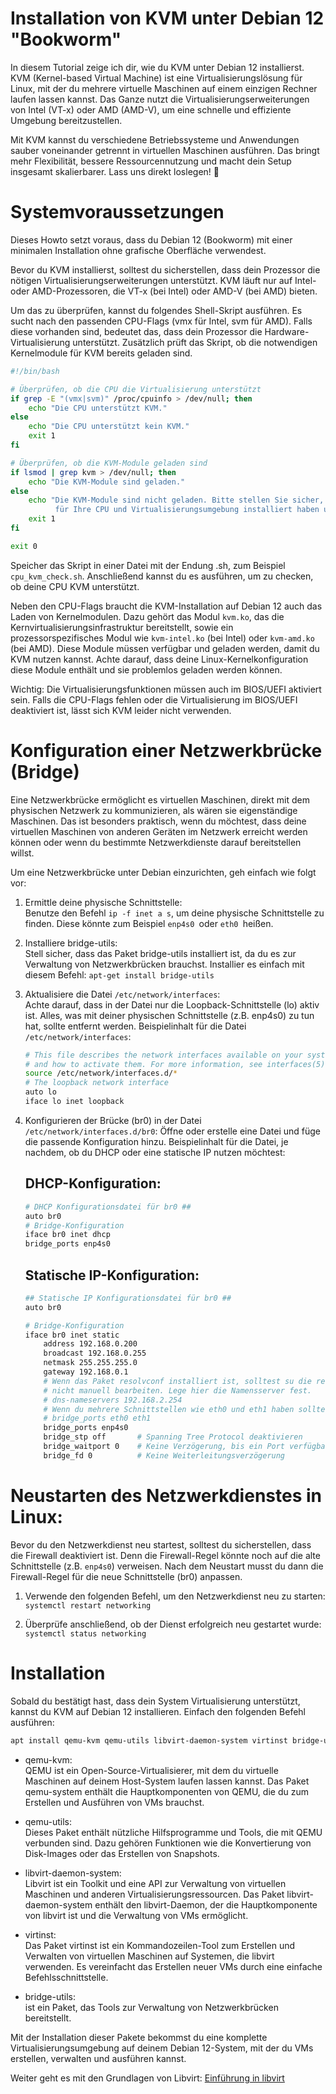 # Installation von KVM unter Debian 12 "Bookworm"
In diesem Tutorial zeige ich dir, wie du KVM unter Debian 12 installierst. KVM (Kernel-based Virtual Machine) ist eine Virtualisierungslösung für Linux, mit der du mehrere virtuelle Maschinen auf einem einzigen Rechner laufen lassen kannst. Das Ganze nutzt die Virtualisierungserweiterungen von Intel (VT-x) oder AMD (AMD-V), um eine schnelle und effiziente Umgebung bereitzustellen.

Mit KVM kannst du verschiedene Betriebssysteme und Anwendungen sauber voneinander getrennt in virtuellen Maschinen ausführen. Das bringt mehr Flexibilität, bessere Ressourcennutzung und macht dein Setup insgesamt skalierbarer. Lass uns direkt loslegen! 🚀

# Systemvoraussetzungen
Dieses Howto setzt voraus, dass du Debian 12 (Bookworm) mit einer minimalen Installation ohne grafische Oberfläche verwendest.

Bevor du KVM installierst, solltest du sicherstellen, dass dein Prozessor die nötigen Virtualisierungserweiterungen unterstützt. KVM läuft nur auf Intel- oder AMD-Prozessoren, die VT-x (bei Intel) oder AMD-V (bei AMD) bieten.

Um das zu überprüfen, kannst du folgendes Shell-Skript ausführen. Es sucht nach den passenden CPU-Flags (vmx für Intel, svm für AMD). Falls diese vorhanden sind, bedeutet das, dass dein Prozessor die Hardware-Virtualisierung unterstützt. Zusätzlich prüft das Skript, ob die notwendigen Kernelmodule für KVM bereits geladen sind.


```bash
#!/bin/bash

# Überprüfen, ob die CPU die Virtualisierung unterstützt
if grep -E "(vmx|svm)" /proc/cpuinfo > /dev/null; then
    echo "Die CPU unterstützt KVM."
else
    echo "Die CPU unterstützt kein KVM."
    exit 1
fi

# Überprüfen, ob die KVM-Module geladen sind
if lsmod | grep kvm > /dev/null; then
    echo "Die KVM-Module sind geladen."
else
    echo "Die KVM-Module sind nicht geladen. Bitte stellen Sie sicher, dass Sie das richtige Kernelmodul 
          für Ihre CPU und Virtualisierungsumgebung installiert haben und versuchen Sie es erneut."
    exit 1
fi

exit 0
```

Speicher das Skript in einer Datei mit der Endung .sh, zum Beispiel `cpu_kvm_check.sh`. Anschließend kannst du es ausführen, um zu checken, ob deine CPU KVM unterstützt.

Neben den CPU-Flags braucht die KVM-Installation auf Debian 12 auch das Laden von Kernelmodulen. Dazu gehört das Modul `kvm.ko`, das die Kernvirtualisierungsinfrastruktur bereitstellt, sowie ein prozessorspezifisches Modul wie `kvm-intel.ko` (bei Intel) oder `kvm-amd.ko` (bei AMD). Diese Module müssen verfügbar und geladen werden, damit du KVM nutzen kannst. Achte darauf, dass deine Linux-Kernelkonfiguration diese Module enthält und sie problemlos geladen werden können.

Wichtig: Die Virtualisierungsfunktionen müssen auch im BIOS/UEFI aktiviert sein. Falls die CPU-Flags fehlen oder die Virtualisierung im BIOS/UEFI deaktiviert ist, lässt sich KVM leider nicht verwenden.

# Konfiguration einer Netzwerkbrücke (Bridge)
Eine Netzwerkbrücke ermöglicht es virtuellen Maschinen, direkt mit dem physischen Netzwerk zu kommunizieren, als wären sie eigenständige Maschinen. Das ist besonders praktisch, wenn du möchtest, dass deine virtuellen Maschinen von anderen Geräten im Netzwerk erreicht werden können oder wenn du bestimmte Netzwerkdienste darauf bereitstellen willst.

Um eine Netzwerkbrücke unter Debian einzurichten, geh einfach wie folgt vor:

1. Ermittle deine physische Schnittstelle:<br/>
    Benutze den Befehl `ip -f inet a s`, um deine physische Schnittstelle zu finden. Diese könnte zum Beispiel `enp4s0 `oder `eth0 `heißen.

2. Installiere bridge-utils:<br/>
    Stell sicher, dass das Paket bridge-utils installiert ist, da du es zur Verwaltung von Netzwerkbrücken brauchst. Installier es einfach mit diesem Befehl:
    `apt-get install bridge-utils`

3. Aktualisiere die Datei `/etc/network/interfaces`:<br/>
    Achte darauf, dass in der Datei nur die Loopback-Schnittstelle (lo) aktiv ist. Alles, was mit deiner physischen Schnittstelle (z.B. enp4s0) zu tun hat, sollte entfernt werden.
    Beispielinhalt für die Datei  `/etc/network/interfaces`:
    ```bash
    # This file describes the network interfaces available on your system
    # and how to activate them. For more information, see interfaces(5).
    source /etc/network/interfaces.d/*
    # The loopback network interface
    auto lo
    iface lo inet loopback
    ```

4. Konfigurieren der Brücke (br0) in der Datei `/etc/network/interfaces.d/br0`:
    Öffne oder erstelle eine Datei und füge die passende Konfiguration hinzu.
    Beispielinhalt für die Datei, je nachdem, ob du DHCP oder eine statische IP nutzen möchtest:
    ## DHCP-Konfiguration:
    ```bash
    # DHCP Konfigurationsdatei für br0 ##
    auto br0
    # Bridge-Konfiguration
    iface br0 inet dhcp
    bridge_ports enp4s0
    ```

    ## Statische IP-Konfiguration:
    ```bash
    ## Statische IP Konfigurationsdatei für br0 ##
    auto br0
    
    # Bridge-Konfiguration
    iface br0 inet static
        address 192.168.0.200
        broadcast 192.168.0.255
        netmask 255.255.255.0
        gateway 192.168.0.1
        # Wenn das Paket resolvconf installiert ist, solltest su die resolv.conf-Konfigurationsdatei
        # nicht manuell bearbeiten. Lege hier die Namensserver fest.
        # dns-nameservers 192.168.2.254
        # Wenn du mehrere Schnittstellen wie eth0 und eth1 haben solltest
        # bridge_ports eth0 eth1
        bridge_ports enp4s0
        bridge_stp off       # Spanning Tree Protocol deaktivieren
        bridge_waitport 0    # Keine Verzögerung, bis ein Port verfügbar wird
        bridge_fd 0          # Keine Weiterleitungsverzögerung
    ```
# Neustarten des Netzwerkdienstes in Linux:

Bevor du den Netzwerkdienst neu startest, solltest du sicherstellen, dass die Firewall deaktiviert ist. Denn die Firewall-Regel könnte noch auf die alte Schnittstelle (z.B. `enp4s0`) verweisen. Nach dem Neustart musst du dann die Firewall-Regel für die neue Schnittstelle (br0) anpassen.

1. Verwende den folgenden Befehl, um den Netzwerkdienst neu zu starten:<br/>
`systemctl restart networking`

2. Überprüfe anschließend, ob der Dienst erfolgreich neu gestartet wurde:<br/>
`systemctl status networking`

# Installation

Sobald du bestätigt hast, dass dein System Virtualisierung unterstützt, kannst du KVM auf Debian 12 installieren. Einfach den folgenden Befehl ausführen:

```bash
apt install qemu-kvm qemu-utils libvirt-daemon-system virtinst bridge-utils
```
* qemu-kvm:<br/>
    QEMU ist ein Open-Source-Virtualisierer, mit dem du virtuelle Maschinen auf deinem Host-System laufen lassen kannst. Das Paket qemu-system enthält die Hauptkomponenten von QEMU, die du zum Erstellen und Ausführen von VMs brauchst.

* qemu-utils:<br/>
    Dieses Paket enthält nützliche Hilfsprogramme und Tools, die mit QEMU verbunden sind. Dazu gehören Funktionen wie die Konvertierung von Disk-Images oder das Erstellen von Snapshots.

* libvirt-daemon-system:<br/>
    Libvirt ist ein Toolkit und eine API zur Verwaltung von virtuellen Maschinen und anderen Virtualisierungsressourcen. Das Paket libvirt-daemon-system enthält den libvirt-Daemon, der die Hauptkomponente von libvirt ist und die Verwaltung von VMs ermöglicht.

* virtinst:<br/>
    Das Paket virtinst ist ein Kommandozeilen-Tool zum Erstellen und Verwalten von virtuellen Maschinen auf Systemen, die libvirt verwenden. Es vereinfacht das Erstellen neuer VMs durch eine einfache Befehlsschnittstelle.

* bridge-utils:<br/>
ist ein Paket, das Tools zur Verwaltung von Netzwerkbrücken bereitstellt. 

Mit der Installation dieser Pakete bekommst du eine komplette Virtualisierungsumgebung auf deinem Debian 12-System, mit der du VMs erstellen, verwalten und ausführen kannst.

Weiter geht es mit den Grundlagen von Libvirt:
[Einführung in libvirt](https://github.com/KvmDash/kvmdash/blob/main/docs/libvirt-Debian.md)
